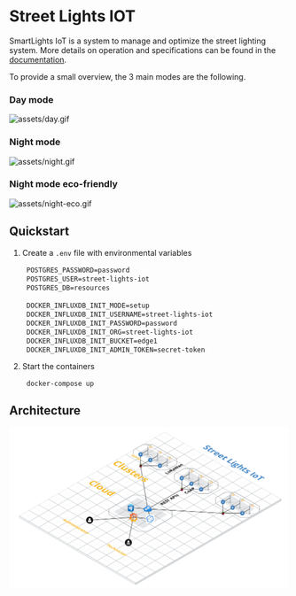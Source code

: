 # Street Lights IOT
SmartLights IoT is a system to manage and optimize the street lighting system. More details on operation and specifications can be found in the [documentation](docs/documentation.pdf).

To provide a small overview, the 3 main modes are the following.

### Day mode
![assets/day.gif](assets/day.gif)

### Night mode
![assets/night.gif](assets/night.gif)

### Night mode eco-friendly
![assets/night-eco.gif](assets/night-eco.gif)


## Quickstart

1. Create a `.env` file with environmental variables

        POSTGRES_PASSWORD=password   
        POSTGRES_USER=street-lights-iot   
        POSTGRES_DB=resources   

        DOCKER_INFLUXDB_INIT_MODE=setup   
        DOCKER_INFLUXDB_INIT_USERNAME=street-lights-iot  
        DOCKER_INFLUXDB_INIT_PASSWORD=password  
        DOCKER_INFLUXDB_INIT_ORG=street-lights-iot  
        DOCKER_INFLUXDB_INIT_BUCKET=edge1  
        DOCKER_INFLUXDB_INIT_ADMIN_TOKEN=secret-token  

2. Start the containers

        docker-compose up


## Architecture
![assets/architecture.png](assets/architecture.png)